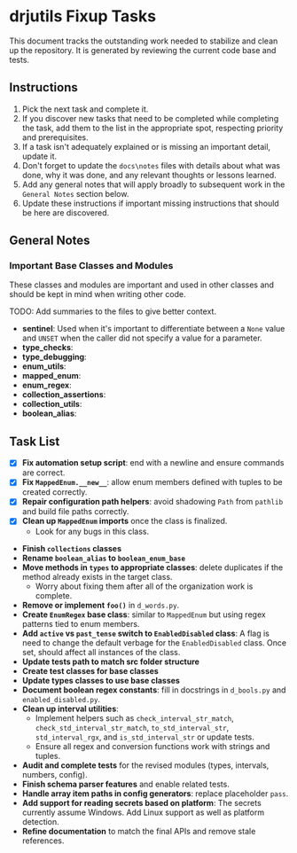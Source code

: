 # drjutils Fixup Tasks

This document tracks the outstanding work needed to stabilize and clean up the repository.
It is generated by reviewing the current code base and tests.

## Instructions

1. Pick the next task and complete it.
2. If you discover new tasks that need to be completed while completing the task, add them to the list in the appropriate spot, respecting priority and prerequisites.
3. If a task isn't adequately explained or is missing an important detail, update it.
4. Don't forget to update the `docs\notes` files with details about what was done, why it was done, and any relevant thoughts or lessons learned.
5. Add any general notes that will apply broadly to subsequent work in the `General Notes` section below.
6. Update these instructions if important missing instructions that should be here are discovered.

## General Notes

### Important Base Classes and Modules

These classes and modules are important and used in other classes and should be kept in mind when writing other code.

TODO: Add summaries to the files to give better context.

- **sentinel**: Used when it's important to differentiate between a `None` value and `UNSET` when the caller did not specify a value for a parameter.
- **type_checks**:
- **type_debugging**:
- **enum_utils**:
- **mapped_enum**:
- **enum_regex**:
- **collection_assertions**:
- **collection_utils**:
- **boolean_alias**:

## Task List

- [x] **Fix automation setup script**: end with a newline and ensure commands are correct.
- [x] **Fix `MappedEnum.__new__`**: allow enum members defined with tuples to be created correctly.
- [x] **Repair configuration path helpers**: avoid shadowing `Path` from `pathlib` and build file paths correctly.
- [x] **Clean up `MappedEnum` imports** once the class is finalized.
  - Look for any bugs in this class.
- **Finish `collections` classes**
- **Rename `boolean_alias` to `boolean_enum_base`**
- **Move methods in `types` to appropriate classes**: delete duplicates if the method already exists in the target class.
  - Worry about fixing them after all of the organization work is complete.
- **Remove or implement `foo()`** in `d_words.py`.
- **Create `EnumRegex` base class**: similar to `MappedEnum` but using regex patterns tied to enum members.
- **Add `active` vs `past_tense` switch to `EnabledDisabled` class**: A flag is need to change the default verbage for the `EnabledDisabled` class. Once set, should affect all instances of the class.
- **Update tests path to match src folder structure**
- **Create test classes for base classes**
- **Update types classes to use base classes**
- **Document boolean regex constants**: fill in docstrings in `d_bools.py` and `enabled_disabled.py`.
- **Clean up interval utilities**:
  - Implement helpers such as `check_interval_str_match`, `check_std_interval_str_match`, `to_std_interval_str`, `std_interval_rgx`, and `is_std_interval_str` or update tests.
  - Ensure all regex and conversion functions work with strings and tuples.
- **Audit and complete tests** for the revised modules (types, intervals, numbers, config).
- **Finish schema parser features** and enable related tests.
- **Handle array item paths in config generators**: replace placeholder `pass`.
- **Add support for reading secrets based on platform**: The secrets currently assume Windows. Add Linux support as well as platform detection.
- **Refine documentation** to match the final APIs and remove stale references.
